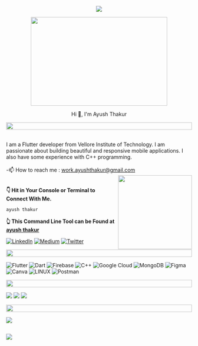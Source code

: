 <p align="center">
<img src="https://readme-typing-svg.herokuapp.com?font=Orbitron&size=40&color=%2379A500&height=67&duration=3000&center=true&lines=%F0%9F%85%B6%F0%9F%86%81%F0%9F%85%B4%F0%9F%85%B4%F0%9F%86%83%F0%9F%85%B8%F0%9F%85%BD%F0%9F%85%B6%F0%9F%86%82">
   
<!--🖼️RICK-->
<p align="center">
<img src="https://c.tenor.com/p7IgwS17V0sAAAAC/rtj-rick-and-morty.gif" height="240" width="370">
   
<p align="center">Hi 👋, I'm Ayush Thakur</p>

<!--📏LINE--><img src="https://i.imgur.com/dBaSKWF.gif" height="20" width="100%">
<br> I am a Flutter developer from Vellore Institute of Technology. I am passionate about building beautiful and responsive mobile applications. I also have some experience with C++ programming.<br><br>-📫 How to reach me : work.ayushthakur@gmail.com
<img align='right' src="https://media.giphy.com/media/M9gbBd9nbDrOTu1Mqx/giphy.gif" width="200" height="200">
   
<br>
<b>👇 Hit in Your Console or Terminal to Connect With Me.</b>

```bash
ayush thakur
```
**👆 This Command Line Tool can be Found at [ayush thakur](https://github.com/ayushhthakurr)**

[![LinkedIn](https://img.shields.io/badge/LinkedIn-%230077B5.svg?logo=linkedin&logoColor=white)](https://www.linkedin.com/in/ayush-thakur-1b1127221/) 
[![Medium](https://img.shields.io/badge/Medium-12100E?logo=medium&logoColor=white)](https://medium.com/@https://medium.com/@thakurayush817)
[![Twitter](https://img.shields.io/badge/Twitter-%231DA1F2.svg?logo=Twitter&logoColor=white)](https://twitter.com/AyushhThakurr) 

<p align="center">
<img src="https://i.imgur.com/dBaSKWF.gif" height="20" width="100%">
     
![Flutter](https://img.shields.io/badge/Flutter-%2302569B.svg?style=for-the-badge&logo=Flutter&logoColor=white) ![Dart](https://img.shields.io/badge/dart-%230175C2.svg?style=for-the-badge&logo=dart&logoColor=white) ![Firebase](https://img.shields.io/badge/firebase-%23039BE5.svg?style=for-the-badge&logo=firebase) ![C++](https://img.shields.io/badge/c++-%2300599C.svg?style=for-the-badge&logo=c%2B%2B&logoColor=white) ![Google Cloud](https://img.shields.io/badge/Google%20Cloud-%234285F4.svg?style=for-the-badge&logo=google-cloud&logoColor=white)  ![MongoDB](https://img.shields.io/badge/MongoDB-%234ea94b.svg?style=for-the-badge&logo=mongodb&logoColor=white) ![Figma](https://img.shields.io/badge/figma-%23F24E1E.svg?style=for-the-badge&logo=figma&logoColor=white) ![Canva](https://img.shields.io/badge/Canva-%2300C4CC.svg?style=for-the-badge&logo=Canva&logoColor=white) ![LINUX](https://img.shields.io/badge/Linux-FCC624?style=for-the-badge&logo=linux&logoColor=black) ![Postman](https://img.shields.io/badge/Postman-FF6C37?style=for-the-badge&logo=postman&logoColor=white)
   
<p align="center">
<img src="https://i.imgur.com/dBaSKWF.gif" height="20" width="100%">

  
![](http://github-profile-summary-cards.vercel.app/api/cards/profile-details?username=ayushhthakurr&theme=radical)
  ![](http://github-profile-summary-cards.vercel.app/api/cards/repos-per-language?username=ayushhthakurr&theme=moonlight)
 ![](http://github-profile-summary-cards.vercel.app/api/cards/most-commit-language?username=ayushhthakurr&theme=moonlight)
   
   
<p align="center">
<img src="https://i.imgur.com/dBaSKWF.gif" height="20" width="100%">
      
![](https://github-profile-trophy.vercel.app/?username=ayushhthakurr&theme=radical&no-frame=true&no-bg=false&margin-w=4)
  
##
![](https://komarev.com/ghpvc/?username=ayushhthakurr&color=blue) 


